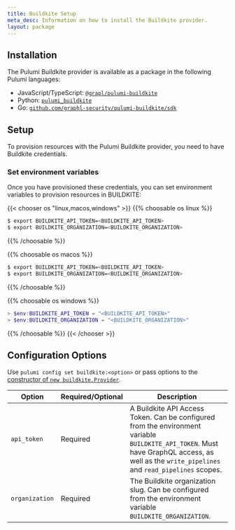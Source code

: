 ```yaml
---
title: Buildkite Setup
meta_desc: Information on how to install the Buildkite provider.
layout: package
---
```


## Installation

The Pulumi Buildkite provider is available as a package in the following Pulumi languages:

* JavaScript/TypeScript: [`@grapl/pulumi-buildkite`](https://www.npmjs.com/package/@grapl/pulumi-buildkite)
* Python: [`pulumi_buildkite`](https://pypi.org/project/pulumi-buildkite/)
* Go: [`github.com/graphl-security/pulumi-buildkite/sdk`](https://pkg.go.dev/github.com/grapl-security/pulumi-buildkite/sdk)

## Setup

To provision resources with the Pulumi Buildkite provider, you need to have
Buildkite credentials.

### Set environment variables

Once you have provisioned these credentials, you can set environment
variables to provision resources in BUILDKITE:

{{< chooser os "linux,macos,windows" >}}
{{% choosable os linux %}}

```bash
$ export BUILDKITE_API_TOKEN=<BUILDKITE_API_TOKEN>
$ export BUILDKITE_ORGANIZATION=<BUILDKITE_ORGANIZATION>
```

{{% /choosable %}}

{{% choosable os macos %}}

```bash
$ export BUILDKITE_API_TOKEN=<BUILDKITE_API_TOKEN>
$ export BUILDKITE_ORGANIZATION=<BUILDKITE_ORGANIZATION>
```

{{% /choosable %}}

{{% choosable os windows %}}

```powershell
> $env:BUILDKITE_API_TOKEN = "<BUILDKITE_API_TOKEN>"
> $env:BUILDKITE_ORGANIZATION = "<BUILDKITE_ORGANIZATION>"
```

{{% /choosable %}}
{{< /chooser >}}

## Configuration Options

Use `pulumi config set buildkite:<option>` or pass options to the [constructor of `new buildkite.Provider`](/registry/packages/buildkite/api-docs/provider).

| Option          | Required/Optional | Description                                                                                                       |
|-----------------|-------------------|-------------------------------------------------------------------------------------------------------------------|
| `api_token`     | Required          | A Buildkite API Access Token. Can be configured from the environment variable `BUILDKITE_API_TOKEN`. Must have GraphQL access, as well as the `write_pipelines` and `read_pipelines` scopes. |
| `organization`  | Required          | The Buildkite organization slug. Can be configured from the environment variable `BUILDKITE_ORGANIZATION`. |
